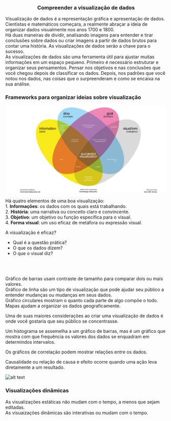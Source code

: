 ### <center> Compreender a visualização de dados </center>

Visualização de dados é a representação gráfica e apresentação de dados. Cientistas e matemáticos começara, a realmente abraçar a ideia de organizar dados visualmente nos anos 1700 e 1800. <br>
Há duas maneiras de dividir, analisando imagens para entender e tirar conclusões sobre dados ou criar imagens a partir de dados brutos para contar uma história. As visualizações de dados serão a chave para o sucesso. <br>
As visualizações de dados são uma ferramenta útil para ajustar muitas informações em um espaço pequeno. Primeiro é necessário estruturar e organizar seus pensamentos. Pensar nos objetivos e nas conclusões que você chegou depois de classificar os dados. Depois, nos padrões que você notou nos dados, nas coisas que o surpreenderam e como se encaixa na sua análise. <br>

### Frameworks para organizar ideias sobre visualização 

![alt text](<../../Prints/Módulo 6/métodoMcCandless.png>)

Há quatro elementos de uma boa visualização: <br>
    1. **Informações**: os dados com os quais está trabalhando. <br>
    2. **História**: uma narrativa ou conceito claro e convincente. <br>
    3. **Objetivo**: um objetivo ou função específica para o visual. <br>
    4. **Forma visual**: um uso eficaz de metáfora ou expressão visual. <br>

 A visualização é eficaz? 
 
 - Qual é a questão prática?
 - O que os dados dizem?
 - O que o visual diz? 
<br>
<br>

Gráfico de barras usam contraste de tamanho para comparar dois ou mais valores. <br>
Gráfico de linha são um tipo de visualização que pode ajudar seu público a entender mudanças ou mudanças em seus dados. <br>
Gráfico circulares mostram o quanto cada parte de algo compõe o todo. <br>
Mapas ajudam a organizar os dados geograficamente. <br>

Uma de suas maiores considerações ao criar uma visualização de dados é onde você gostaria que seu público se concentrasse. <br>

Um histograma se assemelha a um gráfico de barras, mas é um gráfico que mostra com que frequência os valores dos dados se enquadram em determindos intervalos. <br> 

Os gráficos de correlação podem mostrar relações entre os dados. <br>

Causalidade ou relação de causa e efeito ocorre quando uma ação leva diretamente a um resultado. <br>

![alt text](<../../Prints/Módulo 7/image.png>)

### Visualizações dinâmicas 

As visualizações estáticas não mudam com o tempo, a menos que sejam editadas. <br>
As visuaizações dinâmicas são interativas ou mudam com o tempo. <br>
